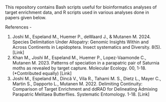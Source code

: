 This repository contains Bash scripts useful for bioinformatics analyses of target enrichment data, and R scripts used in various analyses done in papers given below. 

References -
1.	Joshi M., Espeland M., Huemer P., deWaard J., & Mutanen M. 2024. Species Delimitation Under Allopatry: Genomic Insights Within and Across Continents in Lepidoptera. Insect systematics and Diversity. 8(5). [Link]
2.	Khan M.*, Joshi M.*, Espeland M., Huemer P., Lopez-Vaamonde C., Mutanen M. 2023. Patterns of speciation in a parapatric pair of Saturnia moths as revealed by target capture. Molecular Ecology. 00, 1-18. (*Contributed equally) [Link]
3.	Joshi M., Espeland M., Dincă V., Vila R., Tahami M. S., Dietz L., Mayer C., Martin S., Dapporto L., Mutanen M. 2022. Delimiting Continuity: Comparison of Target Enrichment and ddRAD for Delineating Admixing Parapatric Melitaea Butterflies. Systematic Entomology. 1-18. [Link] 
